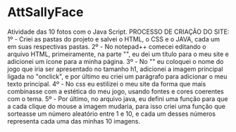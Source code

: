 # AttSallyFace
Atividade das 10 fotos com o Java Script. 
PROCESSO DE CRIAÇÃO DO SITE:
1º - Criei as pastas do projeto e salvei o HTML, o CSS e o JAVA, cada um em suas respectivas pastas.
2º - No notepad++ comecei editando o arquivo HTML, primeiramente, na parte "<head>", eu dei um título para o meu site e adicionei um ícone para a minha página.
3º - No "<body>" eu coloquei o nome do jogo que iria ser apresentado no tamanho h1, adicionei a imagem principal ligada no "onclick", e por último eu criei um parágrafo para adicionar o meu texto principal.
4º - No css eu estilizei o meu site da forma que mais combinasse com a estética do meu jogo, usando fontes e cores coerentes com o tema. 
 5º - Por último, no arquivo java, eu defini uma função para que a cada clique do mouse a imagem mudaria, para isso criei uma função que sorteasse um número aleatório entre 1 e 10, e cada um desses números representa cada uma das minhas 10 imagens. 
  
